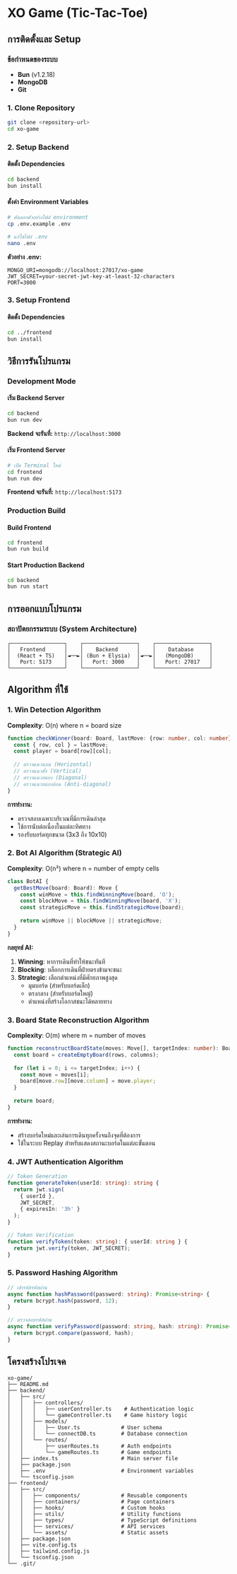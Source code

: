 # XO Game (Tic-Tac-Toe)

## การติดตั้งและ Setup

### ข้อกำหนดของระบบ
- **Bun** (v1.2.18)
- **MongoDB**
- **Git**

### 1. Clone Repository
```bash
git clone <repository-url>
cd xo-game
```

### 2. Setup Backend

#### ติดตั้ง Dependencies
```bash
cd backend
bun install
```

#### ตั้งค่า Environment Variables
```bash
# คัดลอกตัวอย่างไฟล์ environment
cp .env.example .env

# แก้ไขไฟล์ .env
nano .env
```

**ตัวอย่าง .env:**
```env
MONGO_URI=mongodb://localhost:27017/xo-game
JWT_SECRET=your-secret-jwt-key-at-least-32-characters
PORT=3000
```

### 3. Setup Frontend

#### ติดตั้ง Dependencies
```bash
cd ../frontend
bun install
```

## วิธีการรันโปรแกรม

### Development Mode

#### เริ่ม Backend Server
```bash
cd backend
bun run dev
```
**Backend จะรันที่:** `http://localhost:3000`

#### เริ่ม Frontend Server
```bash
# เปิด Terminal ใหม่
cd frontend
bun run dev
```
**Frontend จะรันที่:** `http://localhost:5173`

### Production Build

#### Build Frontend
```bash
cd frontend
bun run build
```

#### Start Production Backend
```bash
cd backend
bun run start
```

## การออกแบบโปรแกรม

### สถาปัตยกรรมระบบ (System Architecture)

```
┌─────────────────┐    ┌─────────────────┐    ┌─────────────────┐
│   Frontend      │    │    Backend      │    │    Database     │
│  (React + TS)   │◄──►│ (Bun + Elysia)  │◄──►│   (MongoDB)     │
│   Port: 5173    │    │   Port: 3000    │    │   Port: 27017   │
└─────────────────┘    └─────────────────┘    └─────────────────┘
```

## Algorithm ที่ใช้

### 1. Win Detection Algorithm

**Complexity**: O(n) where n = board size

```typescript
function checkWinner(board: Board, lastMove: {row: number, col: number}): Winner {
  const { row, col } = lastMove;
  const player = board[row][col];
  
  // ตรวจแนวนอน (Horizontal)
  // ตรวจแนวตั้ง (Vertical)  
  // ตรวจแนวทแยง (Diagonal)
  // ตรวจแนวทแยงย้อน (Anti-diagonal)
}
```

**การทำงาน:**
- ตรวจสอบเฉพาะบริเวณที่มีการเดินล่าสุด
- ใช้การนับต่อเนื่องในแต่ละทิศทาง
- รองรับบอร์ดทุกขนาด (3x3 ถึง 10x10)

### 2. Bot AI Algorithm (Strategic AI)

**Complexity**: O(n²) where n = number of empty cells

```typescript
class BotAI {
  getBestMove(board: Board): Move {
    const winMove = this.findWinningMove(board, 'O');
    const blockMove = this.findWinningMove(board, 'X');
    const strategicMove = this.findStrategicMove(board);
    
    return winMove || blockMove || strategicMove;
  }
}
```

**กลยุทธ์ AI:**
1. **Winning**: หาการเดินที่ทำให้ชนะทันที
2. **Blocking**: บล็อกการเดินที่ฝ่ายตรงข้ามจะชนะ
3. **Strategic**: เลือกตำแหน่งที่มีศักยภาพสูงสุด
   - มุมบอร์ด (สำหรับบอร์ดเล็ก)
   - ตรงกลาง (สำหรับบอร์ดใหญ่)
   - ตำแหน่งที่สร้างโอกาสชนะได้หลายทาง

### 3. Board State Reconstruction Algorithm

**Complexity**: O(m) where m = number of moves

```typescript
function reconstructBoardState(moves: Move[], targetIndex: number): Board {
  const board = createEmptyBoard(rows, columns);
  
  for (let i = 0; i <= targetIndex; i++) {
    const move = moves[i];
    board[move.row][move.column] = move.player;
  }
  
  return board;
}
```

**การทำงาน:**
- สร้างบอร์ดใหม่และเล่นการเดินทุกครั้งจนถึงจุดที่ต้องการ
- ใช้ในระบบ Replay สำหรับแสดงสถานะบอร์ดในแต่ละขั้นตอน

### 4. JWT Authentication Algorithm

```typescript
// Token Generation
function generateToken(userId: string): string {
  return jwt.sign(
    { userId },
    JWT_SECRET,
    { expiresIn: '3h' }
  );
}

// Token Verification
function verifyToken(token: string): { userId: string } {
  return jwt.verify(token, JWT_SECRET);
}
```

### 5. Password Hashing Algorithm

```typescript
// เข้ารหัสรหัสผ่าน
async function hashPassword(password: string): Promise<string> {
  return bcrypt.hash(password, 12);
}

// ตรวจสอบรหัสผ่าน
async function verifyPassword(password: string, hash: string): Promise<boolean> {
  return bcrypt.compare(password, hash);
}
```

## โครงสร้างโปรเจค

```
xo-game/
├── README.md
├── backend/
│   ├── src/
│   │   ├── controllers/
│   │   │   ├── userController.ts    # Authentication logic
│   │   │   └── gameController.ts    # Game history logic
│   │   ├── models/
│   │   │   ├── User.ts             # User schema
│   │   │   └── connectDB.ts        # Database connection
│   │   └── routes/
│   │       ├── userRoutes.ts       # Auth endpoints
│   │       └── gameRoutes.ts       # Game endpoints
│   ├── index.ts                    # Main server file
│   ├── package.json
│   ├── .env                        # Environment variables
│   └── tsconfig.json
├── frontend/
│   ├── src/
│   │   ├── components/             # Reusable components
│   │   ├── containers/             # Page containers
│   │   ├── hooks/                  # Custom hooks
│   │   ├── utils/                  # Utility functions
│   │   ├── types/                  # TypeScript definitions
│   │   ├── services/               # API services
│   │   └── assets/                 # Static assets
│   ├── package.json
│   ├── vite.config.ts
│   ├── tailwind.config.js
│   └── tsconfig.json
└── .git/
```